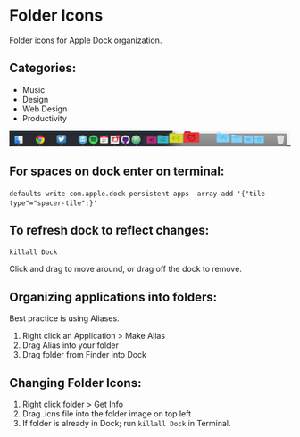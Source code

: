 # Folder Icons
Folder icons for Apple Dock organization.

## Categories:
* Music
* Design
* Web Design
* Productivity

![alt text](preview.png "Folder Icon Preview")


## For spaces on dock enter on terminal:
``` defaults write com.apple.dock persistent-apps -array-add '{"tile-type"="spacer-tile";}' ```


## To refresh dock to reflect changes:

``` killall Dock ```

Click and drag to move around, or drag off the dock to remove.


## Organizing applications into folders:
Best practice is using Aliases.
1. Right click an Application > Make Alias
1. Drag Alias into your folder
1. Drag folder from Finder into Dock

## Changing Folder Icons:
1. Right click folder > Get Info
1. Drag .icns file into the folder image on top left
1. If folder is already in Dock; run ```killall Dock``` in Terminal.
